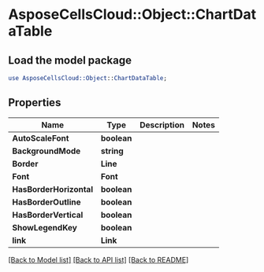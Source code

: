 # AsposeCellsCloud::Object::ChartDataTable 

## Load the model package
```perl
use AsposeCellsCloud::Object::ChartDataTable;
```

## Properties
Name | Type | Description | Notes
------------ | ------------- | ------------- | -------------
**AutoScaleFont** | **boolean** |  |
**BackgroundMode** | **string** |  |
**Border** | **Line** |  |
**Font** | **Font** |  |
**HasBorderHorizontal** | **boolean** |  |
**HasBorderOutline** | **boolean** |  |
**HasBorderVertical** | **boolean** |  |
**ShowLegendKey** | **boolean** |  |
**link** | **Link** |  |  

[[Back to Model list]](../README.md#documentation-for-models) [[Back to API list]](../README.md#documentation-for-api-endpoints) [[Back to README]](../README.md)

